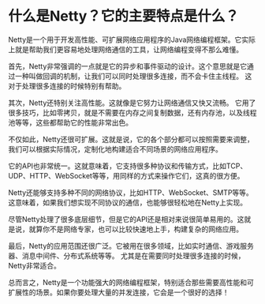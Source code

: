 # 什么是Netty？它的主要特点是什么？

Netty是一个用于开发高性能、可扩展网络应用程序的Java网络编程框架。它实际上就是帮助我们更容易地处理网络通信的工具，让网络编程变得不那么难懂。

首先，Netty非常强调的一点就是它的异步和事件驱动的设计。这个意思就是它通过一种叫做回调的机制，让我们可以同时处理很多连接，而不会卡住主线程。
这对于处理很多连接的时候特别有帮助。

其次，Netty还特别关注高性能。这就像是它努力让网络通信又快又流畅。
它用了很多技巧，比如零拷贝，就是不需要在内存之间复制数据，还有内存池，以及线程池等等，这些都帮助它的性能非常出色。

不仅如此，Netty还很可扩展。这就是说，它的各个部分都可以按照需要来调整，我们可以根据实际情况，定制化地构建适合不同场景的网络应用程序。

它的API也非常统一。这就意味着，它支持很多种协议和传输方式，比如TCP、UDP、HTTP、WebSocket等等，用同样的方式来操作它们，这真的很方便。

Netty还能够支持多种不同的网络协议，比如HTTP、WebSocket、SMTP等等。这意味着，如果我们想实现不同协议的通信，也能够很轻松地在Netty上实现。

尽管Netty处理了很多底层细节，但是它的API还是相对来说很简单易用的。这就是说，就算你不是网络专家，也可以比较快速地上手，构建复杂的网络应用。

最后，Netty的应用范围还很广泛。它被用在很多领域，比如实时通信、游戏服务器、消息中间件、分布式系统等等。
尤其是在需要同时处理很多连接的时候，Netty非常适合。

总而言之，Netty是一个功能强大的网络编程框架，特别适合那些需要高性能和可扩展性的场景。如果你要处理大量的并发连接，它会是一个很好的选择！
